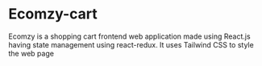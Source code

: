 # Ecomzy-cart
Ecomzy is a shopping cart frontend web application made using React.js having state management using react-redux. It uses Tailwind CSS to style the web page 
